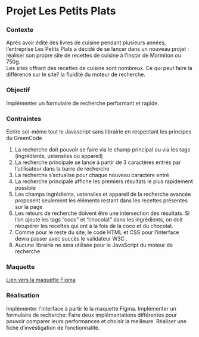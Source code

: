 # Projet Les Petits Plats

### Contexte

Après avoir édité des livres de cuisine pendant plusieurs années, l’entreprise Les Petits Plats a décidé de se lancer dans un nouveau projet : réaliser son propre site de recettes de cuisine à l’instar de Marmiton ou 750g.   
Les sites offrant des recettes de cuisine sont nombreux. Ce qui peut faire la différence sur le site? la fluidité du moteur de recherche.

### Objectif

Implémenter un formulaire de recherche performant et rapide.

### Contraintes 

Ecrire soi-même tout le Javascript sans librairie en respectant les principes du GreenCode

1. La recherche doit pouvoir se faire via le champ principal ou via les tags
(ingrédients, ustensiles ou appareil)
2. La recherche principale se lance à partir de 3 caractères entrés par l’utilisateur
dans la barre de recherche
3. La recherche s’actualise pour chaque nouveau caractère entré
4. La recherche principale affiche les premiers résultats le plus rapidement possible
5. Les champs ingrédients, ustensiles et appareil de la recherche avancée
proposent seulement les éléments restant dans les recettes présentes sur la
page
6. Les retours de recherche doivent être une intersection des résultats. Si l’on
ajoute les tags “coco” et “chocolat” dans les ingrédients, on doit récupérer les
recettes qui ont à la fois de la coco et du chocolat.
7. Comme pour le reste du site, le code HTML et CSS pour l’interface devra
passer avec succès le validateur W3C .
8. Aucune librairie ne sera utilisée pour le JavaScript du moteur de recherche

### Maquette

[Lien vers la maquette Figma](https://www.figma.com/design/LY5VQTAqnrAf0bWObOBrt8/Les-petits-plats---Maquette-2.0?node-id=0-1&node-type=canvas&t=d3Aq5uuVRxdd43KF-0)

### Réalisation

Implémenter l'interface à partir le la maquette Figma.
Implémenter un formulaire de recherche: Faire deux implémentations différentes pour pouvoir comparer leurs performances et choisir la meilleure.
Réaliser une fiche d’investigation de fonctionnalité.
